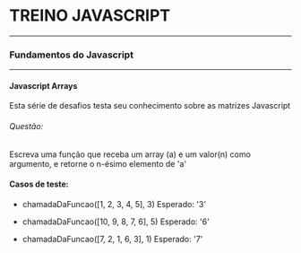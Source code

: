 # TREINO JAVASCRIPT #
---
### Fundamentos do Javascript ###
---
#### Javascript Arrays
Esta série de desafios testa seu conhecimento sobre as matrizes Javascript
###### Questão:
Escreva uma função que receba um array (a) e um valor(n) como argumento, e retorne o n-ésimo elemento de 'a' 
#### Casos de teste:
- chamadaDaFuncao([1, 2, 3, 4, 5], 3)
    Esperado: '3'

- chamadaDaFuncao([10, 9, 8, 7, 6], 5)
    Esperado: '6'

- chamadaDaFuncao([7, 2, 1, 6, 3], 1)
    Esperado: '7'